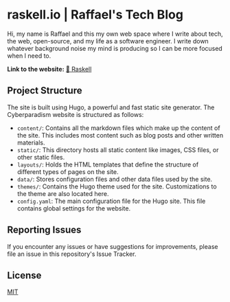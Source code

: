 # raskell.io | Raffael's Tech Blog

Hi, my name is Raffael and this my own web space where I write about tech, the web, open-source, and my life as a software engineer. I write down whatever background noise my mind is producing so I can be more focused when I need to.

**Link to the website:** [🔗 Raskell](https://raskell.io/)

## Project Structure

The site is built using Hugo, a powerful and fast static site generator. The Cyberparadism website is structured as follows:

- `content/`: Contains all the markdown files which make up the content of the site. This includes most content such as blog posts and other written materials.
- `static/`: This directory hosts all static content like images, CSS files, or other static files.
- `layouts/`: Holds the HTML templates that define the structure of different types of pages on the site.
- `data/`: Stores configuration files and other data files used by the site.
- `themes/`: Contains the Hugo theme used for the site. Customizations to the theme are also located here.
- `config.yaml`: The main configuration file for the Hugo site. This file contains global settings for the website.

## Reporting Issues

If you encounter any issues or have suggestions for improvements, please file an issue in this repository's Issue Tracker.

## License

[MIT](https://github.com/raskell-io/raskell-io.github.io/blob/main/LICENSE)
